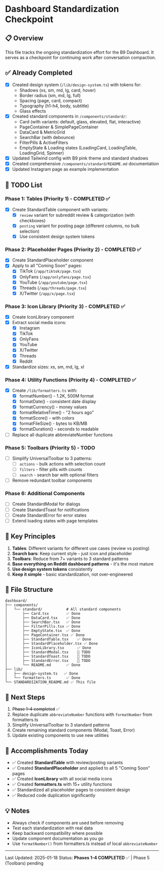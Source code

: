 # Dashboard Standardization Checkpoint

## 📋 Overview
This file tracks the ongoing standardization effort for the B9 Dashboard. It serves as a checkpoint for continuing work after conversation compaction.

## ✅ Already Completed
- [x] Created design system (`/lib/design-system.ts`) with tokens for:
  - Shadows (xs, sm, md, lg, card, hover)
  - Border radius (sm, md, lg, full)
  - Spacing (page, card, compact)
  - Typography (h1-h4, body, subtitle)
  - Glass effects
- [x] Created standard components in `/components/standard/`:
  - Card (with variants: default, glass, elevated, flat, interactive)
  - PageContainer & SimplePageContainer
  - DataCard & MetricGrid
  - SearchBar (with debounce)
  - FilterPills & ActiveFilters
  - EmptyState & Loading states (LoadingCard, LoadingTable, LoadingGrid, Spinner)
- [x] Updated Tailwind config with B9 pink theme and standard shadows
- [x] Created comprehensive `/components/standard/README.md` documentation
- [x] Updated Instagram page as example implementation

## 📝 TODO List

### Phase 1: Tables (Priority 1) - COMPLETED ✅
- [x] Create StandardTable component with variants:
  - [x] `review` variant for subreddit review & categorization (with checkboxes)
  - [x] `posting` variant for posting page (different columns, no bulk selection)
  - [x] Use consistent design system tokens

### Phase 2: Placeholder Pages (Priority 2) - COMPLETED ✅
- [x] Create StandardPlaceholder component
- [x] Apply to all "Coming Soon" pages:
  - [x] TikTok (`/app/tiktok/page.tsx`)
  - [x] OnlyFans (`/app/onlyfans/page.tsx`)
  - [x] YouTube (`/app/youtube/page.tsx`)
  - [x] Threads (`/app/threads/page.tsx`)
  - [x] X/Twitter (`/app/x/page.tsx`)

### Phase 3: Icon Library (Priority 3) - COMPLETED ✅
- [x] Create IconLibrary component
- [x] Extract social media icons:
  - [x] Instagram
  - [x] TikTok
  - [x] OnlyFans
  - [x] YouTube
  - [x] X/Twitter
  - [x] Threads
  - [x] Reddit
- [x] Standardize sizes: xs, sm, md, lg, xl

### Phase 4: Utility Functions (Priority 4) - COMPLETED ✅
- [x] Create `/lib/formatters.ts` with:
  - [x] formatNumber() - 1.2K, 500M format
  - [x] formatDate() - consistent date display
  - [x] formatCurrency() - money values
  - [x] formatRelativeTime() - "2 hours ago"
  - [x] formatScore() - with colors
  - [x] formatFileSize() - bytes to KB/MB
  - [x] formatDuration() - seconds to readable
- [ ] Replace all duplicate abbreviateNumber functions

### Phase 5: Toolbars (Priority 5) - TODO
- [ ] Simplify UniversalToolbar to 3 patterns:
  - [ ] `actions` - bulk actions with selection count
  - [ ] `filters` - filter pills with counts
  - [ ] `search` - search bar with optional filters
- [ ] Remove redundant toolbar components

### Phase 6: Additional Components
- [ ] Create StandardModal for dialogs
- [ ] Create StandardToast for notifications
- [ ] Create StandardError for error states
- [ ] Extend loading states with page templates

## 🎯 Key Principles
1. **Tables**: Different variants for different use cases (review vs posting)
2. **Search bars**: Keep current style - just icon and placeholder
3. **Toolbars**: Reduce from 7+ variants to 3 standard patterns
4. **Base everything on Reddit dashboard patterns** - it's the most mature
5. **Use design system tokens** consistently
6. **Keep it simple** - basic standardization, not over-engineered

## 📂 File Structure
```
dashboard/
├── components/
│   └── standard/           # All standard components
│       ├── Card.tsx        ✅ Done
│       ├── DataCard.tsx    ✅ Done
│       ├── SearchBar.tsx   ✅ Done
│       ├── FilterPills.tsx ✅ Done
│       ├── EmptyState.tsx  ✅ Done
│       ├── PageContainer.tsx ✅ Done
│       ├── StandardTable.tsx    ✅ Done
│       ├── StandardPlaceholder.tsx ✅ Done
│       ├── IconLibrary.tsx      ✅ Done
│       ├── StandardModal.tsx    🔄 TODO
│       ├── StandardToast.tsx    🔄 TODO
│       ├── StandardError.tsx    🔄 TODO
│       └── README.md       ✅ Done
├── lib/
│   ├── design-system.ts   ✅ Done
│   └── formatters.ts       ✅ Done
└── STANDARDIZATION_README.md ✅ This file
```

## 🚀 Next Steps
1. ~~Phase 1-4 completed~~ ✅
2. Replace duplicate `abbreviateNumber` functions with `formatNumber` from formatters.ts
3. Simplify UniversalToolbar to 3 standard patterns
4. Create remaining standard components (Modal, Toast, Error)
5. Update existing components to use new utilities

## 🎉 Accomplishments Today
- ✅ Created **StandardTable** with review/posting variants
- ✅ Created **StandardPlaceholder** and applied to all 5 "Coming Soon" pages
- ✅ Created **IconLibrary** with all social media icons
- ✅ Created **formatters.ts** with 15+ utility functions
- ✅ Standardized all placeholder pages to consistent design
- ✅ Reduced code duplication significantly

## 💡 Notes
- Always check if components are used before removing
- Test each standardization with real data
- Keep backward compatibility where possible
- Update component documentation as you go
- Use `formatNumber()` from formatters.ts instead of local `abbreviateNumber`

---
Last Updated: 2025-01-18
Status: **Phases 1-4 COMPLETED** ✅ | Phase 5 (Toolbars) pending